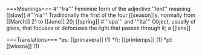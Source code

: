 ===Meanings===
#'''fra''' Feminine form of the adjective ''lent'' meaning [[slow]]
#'''nla''' Traditionally the first of the four [[season]]s, normally from [[March]] 21 to [[June]] 20; [[spring]]
#'''spa''' and '''ita''' Object, usually of glass, that focuses or defocuses the light that passes through it; a [[lens]]

===Translations===
*es: [[primavera]] (1)
*fr: [[printemps]] (1)
*pl: [[wiosna]] (1)